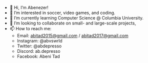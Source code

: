 - 👋 Hi, I’m Abenezer!
- 👀 I’m interested in soccer, video games, and coding.
- 🌱 I’m currently learning Computer Science @ Columbia University.
- 💞️ I’m looking to collaborate on small- and large-scale projects,
- 📫 How to reach me:
  - Email: abitad2015@gmail.com / abitad2017@gmail.com
  - Instagram: @abvswrld   
  - Twitter: @abdepresso
  - Discord: ab.depresso
  - Facebook: Abeni Tad

<!---
AbenezerA/AbenezerA is a ✨ special ✨ repository because its `README.md` (this file) appears on your GitHub profile.
You can click the Preview link to take a look at your changes.
--->
